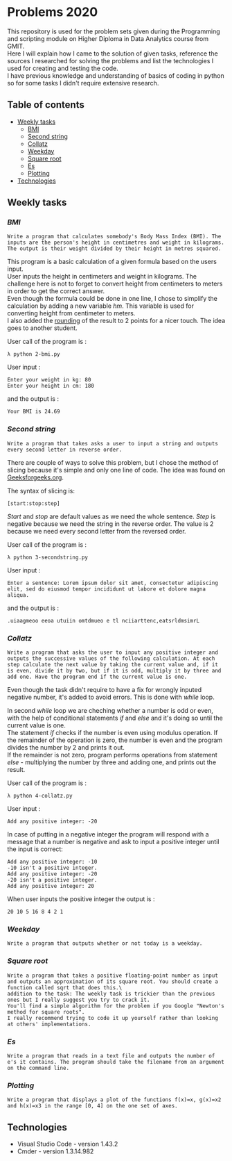# Problems 2020

This repository is used for the problem sets given during the Programming and scripting module on Higher Diploma in Data Analytics course from GMIT.\
Here I will explain how I came to the solution of given tasks, reference the sources I researched for solving the problems and list the technologies I used for creating and testing the code.\
I have previous knowledge and understanding of basics of coding in python so for some tasks I didn't require extensive research.


## Table of contents
* [Weekly tasks](#weekly-tasks)
    * [BMI](#bmi)
    * [Second string](#second-string)
    * [Collatz](#collatz)
    * [Weekday](#weekday)
    * [Square root](#square-root)
    * [Es](#es)
    * [Plotting](#plotting)
* [Technologies](#technologies)


## Weekly tasks

### ***BMI***

    Write a program that calculates somebody's Body Mass Index (BMI). The inputs are the person's height in centimetres and weight in kilograms. The output is their weight divided by their height in metres squared. 

This program is a basic calculation of a given formula based on the users input.\
User inputs the height in centimeters and weight in kilograms. The challenge here is not to forget to convert height from centimeters to meters in order to get the correct answer.\
Even though the formula could be done in one line, I chose to simplify the calculation by adding a new variable *hm*. This variable is used for converting height from centimeter to meters.\
I also added the [rounding](https://www.geeksforgeeks.org/round-function-python) of the result to 2 points for a nicer touch. The idea goes to another student.

User call of the program is :

```
λ python 2-bmi.py
```
User input :
```
Enter your weight in kg: 80
Enter your height in cm: 180
```
and the output is :

```
Your BMI is 24.69
```
  ### ***Second string***

    Write a program that takes asks a user to input a string and outputs every second letter in reverse order. 

There are couple of ways to solve this problem, but I chose the method of slicing because it's simple and only one line of code. The idea was found on [Geeksforgeeks.org](https://www.geeksforgeeks.org/reverse-string-python-5-different-ways/).

The syntax of slicing is:
``` 
[start:stop:step]
```
*Start* and *stop* are default values as we need the whole sentence. *Step* is negative because we need the string in the reverse order. The value is 2 because we need every second letter from the reversed order.

User call of the program is :

```
λ python 3-secondstring.py
```
User input :
```
Enter a sentence: Lorem ipsum dolor sit amet, consectetur adipiscing elit, sed do eiusmod tempor incididunt ut labore et dolore magna aliqua.
```
and the output is :

```
.uiaagmeoo eeoa utuiin omtdmueo e tl nciiarttenc,eatsrldmsimrL
```



  ### ***Collatz***
    
    Write a program that asks the user to input any positive integer and outputs the successive values of the following calculation. At each step calculate the next value by taking the current value and, if it is even, divide it by two, but if it is odd, multiply it by three and add one. Have the program end if the current value is one.

Even though the task didn't require to have a fix for wrongly inputed negative number, it's added to avoid errors. This is done with *while* loop.

In second *while* loop we are cheching whether a number is odd or even, with the help of conditional statements *if* and *else* and it's doing so until the current value is one.\
The statement *if* checks if the number is even using modulus operation. If the remainder of the operation is zero, the number is even and the program divides the number by 2 and prints it out.\
If the remainder is not zero, program performs operations from statement *else* - multiplying the number by three and adding one, and prints out the result.


User call of the program is :

```
λ python 4-collatz.py
```
User input :
```
Add any positive integer: -20
```
In case of putting in a negative integer the program will respond with a message that a number is negative and ask to input a positive integer until the input is correct:
```
Add any positive integer: -10
-10 isn't a positive integer.
Add any positive integer: -20
-20 isn't a positive integer.
Add any positive integer: 20
```

When user inputs the positive integer the output is :

```
20 10 5 16 8 4 2 1
```

  ### ***Weekday***

    Write a program that outputs whether or not today is a weekday.

  ### ***Square root***

    Write a program that takes a positive floating-point number as input and outputs an approximation of its square root. You should create a function called sqrt that does this.\
    addition to the task: The weekly task is trickier than the previous ones but I really suggest you try to crack it.
    You'll find a simple algorithm for the problem if you Google "Newton's method for square roots".
    I really recommend trying to code it up yourself rather than looking at others' implementations.

  ### ***Es***

    Write a program that reads in a text file and outputs the number of e's it contains. The program should take the filename from an argument on the command line. 

  ### ***Plotting***
    
    Write a program that displays a plot of the functions f(x)=x, g(x)=x2 and h(x)=x3 in the range [0, 4] on the one set of axes. 

## Technologies

  * Visual Studio Code - version 1.43.2
  * Cmder - version 1.3.14.982



